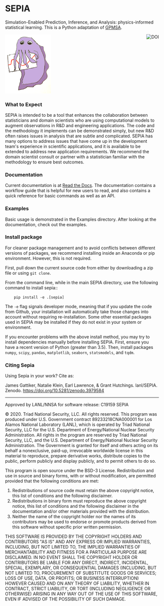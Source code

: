 # SEPIA

Simulation-Enabled Prediction, Inference, and Analysis: physics-informed statistical learning.
This is a Python adaptation of [GPMSA](https://github.com/lanl/gpmsa).

<a href="https://doi.org/10.5281/zenodo.3979585"><img src="https://zenodo.org/badge/DOI/10.5281/zenodo.3979585.svg" align="right" alt="DOI"></a>

<img src="docs/sepia.png" alt="sepia cuttlefish logo" width="150"/>

### What to Expect
SEPIA is intended to be a tool that enhances the collaboration between statisticians
and domain scientists who are using computational models to augment observations in
R&D and engineering applications. The code and the methodology 
it implements can be demonstrated simply, but new R&D often raises issues in 
analysis that are subtle and complicated. SEPIA has many options to address issues 
that have come up in the development team's experience in scientific applications,
and it is available to be extended to address new application requirements. We 
recommend the domain scientist consult or partner with a statistician familiar with the
methodology to ensure best outcomes. 

### Documentation
Current documentation is at [Read the Docs](http://sepia-lanl.readthedocs.io).
The documentation contains a workflow guide that is helpful for new users to read, and also contains a quick reference for basic commands as well as an API.

### Examples
Basic usage is demonstrated in the Examples directory. 
After looking at the documentation, check out the examples.

### Install package 
For cleaner package management and to avoid conflicts between different versions of packages,
we recommend installing inside an Anaconda or pip environment.
However, this is not required.

First, pull down the current source code from either by downloading a zip file or using `git clone`.

From the command line, while in the main SEPIA directory, use the following command to install sepia::

        pip install -e .[sepia]

The `-e` flag signals developer mode, meaning that if you update the code from Github, your installation will automatically
take those changes into account without requiring re-installation.
Some other essential packages used in SEPIA may be installed if they do not exist in your system or environment.

If you encounter problems with the above install method, you may try to install dependencies manually before installing SEPIA.
First, ensure you have a recent version of Python (greater than 3.5).
Then, install packages `numpy`, `scipy`, `pandas`, `matplotlib`, `seaborn`, `statsmodels`, and `tqdm`.        

### Citing Sepia
Using Sepia in your work? Cite as:

James Gattiker, Natalie Klein, Earl Lawrence, & Grant Hutchings.
lanl/SEPIA. Zenodo. https://doi.org/10.5281/zenodo.3979584


---

Approved by LANL/NNSA for software release: C19159 SEPIA 

© 2020. Triad National Security, LLC. All rights reserved.
This program was produced under U.S. Government contract 89233218CNA000001 for Los Alamos
National Laboratory (LANL), which is operated by Triad National Security, LLC for the U.S.
Department of Energy/National Nuclear Security Administration. All rights in the program are
reserved by Triad National Security, LLC, and the U.S. Department of Energy/National Nuclear
Security Administration. The Government is granted for itself and others acting on its behalf a
nonexclusive, paid-up, irrevocable worldwide license in this material to reproduce, prepare
derivative works, distribute copies to the public, perform publicly and display publicly, and to permit
others to do so.

This program is open source under the BSD-3 License.
Redistribution and use in source and binary forms, with or without modification, are permitted
provided that the following conditions are met:
1. Redistributions of source code must retain the above copyright notice, this list of conditions and
the following disclaimer. 
2. Redistributions in binary form must reproduce the above copyright notice, this list of conditions
and the following disclaimer in the documentation and/or other materials provided with the
distribution. 
3. Neither the name of the copyright holder nor the names of its contributors may be used to endorse
or promote products derived from this software without specific prior written permission.

THIS SOFTWARE IS PROVIDED BY THE COPYRIGHT HOLDERS AND CONTRIBUTORS "AS
IS" AND ANY EXPRESS OR IMPLIED WARRANTIES, INCLUDING, BUT NOT LIMITED TO, THE
IMPLIED WARRANTIES OF MERCHANTABILITY AND FITNESS FOR A PARTICULAR
PURPOSE ARE DISCLAIMED. IN NO EVENT SHALL THE COPYRIGHT HOLDER OR
CONTRIBUTORS BE LIABLE FOR ANY DIRECT, INDIRECT, INCIDENTAL, SPECIAL,
EXEMPLARY, OR CONSEQUENTIAL DAMAGES (INCLUDING, BUT NOT LIMITED TO,
PROCUREMENT OF SUBSTITUTE GOODS OR SERVICES; LOSS OF USE, DATA, OR PROFITS;
OR BUSINESS INTERRUPTION) HOWEVER CAUSED AND ON ANY THEORY OF LIABILITY,
WHETHER IN CONTRACT, STRICT LIABILITY, OR TORT (INCLUDING NEGLIGENCE OR
OTHERWISE) ARISING IN ANY WAY OUT OF THE USE OF THIS SOFTWARE, EVEN IF
ADVISED OF THE POSSIBILITY OF SUCH DAMAGE.

